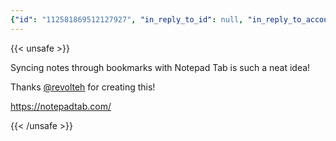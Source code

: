 ```yaml
---
{"id": "112581869512127927", "in_reply_to_id": null, "in_reply_to_account_id": null, "sensitive": false, "spoiler_text": "", "visibility": "public", "language": "en", "replies_count": 1, "reblogs_count": 0, "favourites_count": 1, "edited_at": null, "reblog": null, "application": null, "account": {"id": "108219415927856966", "username": "brozek", "acct": "brozek", "display_name": "Brandon Rozek", "url": "https://fosstodon.org/@brozek", "uri": "https://fosstodon.org/users/brozek", "avatar": "https://cdn.fosstodon.org/accounts/avatars/108/219/415/927/856/966/original/bae9f46f23936e79.jpg", "avatar_static": "https://cdn.fosstodon.org/accounts/avatars/108/219/415/927/856/966/original/bae9f46f23936e79.jpg", "header": "https://fosstodon.org/headers/original/missing.png", "header_static": "https://fosstodon.org/headers/original/missing.png", "noindex": true, "roles": []}, "media_attachments": [], "mentions": [{"id": "112542302569215000", "username": "revolteh", "url": "https://mastodon.social/@revolteh", "acct": "revolteh@mastodon.social"}], "tags": [], "emojis": [], "card": {"url": "https://notepadtab.com/", "title": "Notepad Tab", "description": "Write down anything and have it automatically persisted in the address bar and in the browser\u2019s history. Easily back up or share any note by simply copy and pasting the URL.", "language": "en", "type": "link", "author_name": "", "author_url": "", "provider_name": "Notepad Tab", "provider_url": "", "html": "", "width": 512, "height": 512, "image": null, "image_description": "", "embed_url": "", "blurhash": "UGA.AII^8w=Bt,R.RP$eQ,s9tlOZXTW=jEnh", "published_at": null}, "poll": null, "syndication": "https://fosstodon.org/@brozek/112581869512127927", "date": "2024-06-08T16:09:59.147Z"}
---
```

{{< unsafe >}}
<p>Syncing notes through bookmarks with Notepad Tab is such a neat idea! </p><p>Thanks <span class="h-card" translate="no"><a href="https://mastodon.social/@revolteh" class="u-url mention">@<span>revolteh</span></a></span> for creating this!</p><p><a href="https://notepadtab.com/" target="_blank" rel="nofollow noopener noreferrer" translate="no"><span class="invisible">https://</span><span class="">notepadtab.com/</span><span class="invisible"></span></a></p>
{{< /unsafe >}}
